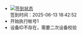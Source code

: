 - [![签到状态](https://github.com/womade/Cloud189-Actions/actions/workflows/main.yml/badge.svg?branch=main)](https://github.com/womade/Cloud189-Actions/actions/workflows/main.yml) <br> 签到时间：2025-06-13 18:42:52
- 开始执行帐号1
- 设备ID不存在，需要二次设备校验
